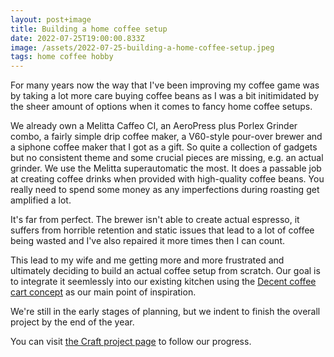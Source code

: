 ```yaml
---
layout: post+image
title: Building a home coffee setup
date: 2022-07-25T19:00:00.833Z
image: /assets/2022-07-25-building-a-home-coffee-setup.jpeg
tags: home coffee hobby
---
```

For many years now the way that I've been improving my coffee game was by taking a lot more care buying coffee beans as I was a bit initimidated by the sheer amount of options when it comes to fancy home coffee setups.

We already own a Melitta Caffeo CI, an AeroPress plus Porlex Grinder combo, a fairly simple drip coffee maker, a V60-style pour-over brewer and a siphone coffee maker that I got as a gift. So quite a collection of gadgets but no consistent theme and some crucial pieces are missing, e.g. an actual grinder. We use the Melitta superautomatic the most. It does a passable job at creating coffee drinks when provided with high-quality coffee beans. You really need to spend some money as any imperfections during roasting get amplified a lot.

It's far from perfect. The brewer isn't able to create actual espresso, it suffers from horrible retention and static issues that lead to a lot of coffee being wasted and I've also repaired it more times then I can count.

This lead to my wife and me getting more and more frustrated and ultimately deciding to build an actual coffee setup from scratch.
Our goal is to integrate it seemlessly into our existing kitchen using the [Decent coffee cart concept](https://www.youtube.com/watch?v=gj9xtpdIwvI) as our main point of inspiration.

We're still in the early stages of planning, but we indent to finish the overall project by the end of the year.

You can visit [the Craft project page](https://www.craft.do/s/GEeIMi3MclIEU5) to follow our progress.
